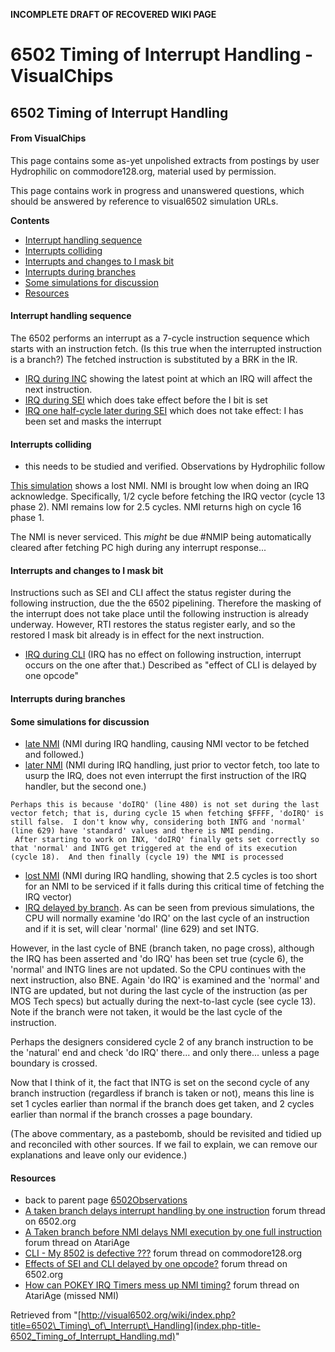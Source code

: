 **INCOMPLETE DRAFT OF RECOVERED WIKI PAGE**

# 6502 Timing of Interrupt Handling - VisualChips

## 6502 Timing of Interrupt Handling

#### From VisualChips

This page contains some as-yet unpolished extracts from postings by user Hydrophilic on commodore128.org, material used by permission.

This page contains work in progress and unanswered questions, which should be answered by reference to visual6502 simulation URLs.

**Contents**

- [Interrupt handling sequence](#interrupt-handling-sequence)
- [Interrupts colliding](#interrupts-colliding)
- [Interrupts and changes to I mask bit](#interrupts-and-changes-to-i-mask-bit)
- [Interrupts during branches](#interrupts-during-branches)
- [Some simulations for discussion](#some-simulations-for-discussion)
- [Resources](#resources)

#### Interrupt handling sequence

The 6502 performs an interrupt as a 7-cycle instruction sequence which starts with an instruction fetch. (Is this true when the interrupted instruction is a branch?)  The fetched instruction is substituted by a BRK in the IR.

- [IRQ during INC](http://visual6502.org/JSSim/expert.html?graphics=f&loglevel=2&steps=50&a=0011&d=58&a=fffe&d=2000&a=0020&d=e840&r=0010&irq0=15&irq1=30&logmore=irq&a=0014&d=78) showing the latest point at which an IRQ will affect the next instruction.
- [IRQ during SEI](http://visual6502.org/JSSim/expert.html?graphics=f&loglevel=2&steps=50&a=0011&d=58&a=fffe&d=2000&a=0020&d=e840&r=0010&irq0=19&irq1=100&logmore=irq&a=0014&d=78) which does take effect before the I bit is set
- [IRQ one half-cycle later during SEI](http://visual6502.org/JSSim/expert.html?graphics=f&loglevel=2&steps=50&a=0011&d=58&a=fffe&d=2000&a=0020&d=e840&r=0010&irq0=20&irq1=100&logmore=irq&a=0014&d=78) which does not take effect: I has been set and masks the interrupt

#### Interrupts colliding

- this needs to be studied and verified. Observations by Hydrophilic follow

[This simulation](http://visual6502.org/JSSim/expert.html?graphics=f&loglevel=1&logmore=Execute,nmi,~NMIP,irq,480,629,INTG&steps=88&a=0011&d=58&a=fffe&d=2000&a=0020&d=e840&r=0010&nmi0=26&nmi1=31&irq0=12&irq1=74&a=0014&d=78) shows a lost NMI. NMI is brought low when doing an IRQ acknowledge.  Specifically, 1/2 cycle before fetching the IRQ vector (cycle 13 phase 2).  NMI remains low for 2.5 cycles.  NMI returns high on cycle 16 phase 1.

The NMI is never serviced.  This *might* be due #NMIP being automatically cleared after fetching PC high during any interrupt response...

#### Interrupts and changes to I mask bit

Instructions such as SEI and CLI affect the status register during the following instruction, due the the 6502 pipelining. Therefore the masking of the interrupt does not take place until the following instruction is already underway.  However, RTI restores the status register early, and so the restored I mask bit already is in effect for the next instruction.

- [IRQ during CLI](http://visual6502.org/JSSim/expert.html?graphics=f&loglevel=2&steps=50&a=0011&d=58&a=fffe&d=2000&a=0020&d=e840&r=0010&irq0=3&irq1=20&logmore=irq) (IRQ has no effect on following instruction, interrupt occurs on the one after that.) Described as "effect of CLI is delayed by one opcode"

#### Interrupts during branches

#### Some simulations for discussion

- [late NMI](http://visual6502.org/JSSim/expert.html?graphics=f&loglevel=1&logmore=Execute,nmi,~NMIP,irq,480,629,INTG&steps=88&a=0011&d=58&a=fffe&d=2000&a=0020&d=e840&r=0010&nmi0=25&nmi1=27&irq0=12&irq1=64&a=0014&d=78) (NMI during IRQ handling, causing NMI vector to be fetched and followed.)
- [later NMI](http://visual6502.org/JSSim/expert.html?graphics=f&loglevel=1&logmore=Execute,nmi,~NMIP,irq,480,629,INTG&steps=88&a=0011&d=58&a=fffe&d=2000&a=0020&d=e840&r=0010&nmi0=26&irq0=12&irq1=74&a=0014&d=78) (NMI during IRQ handling, just prior to vector fetch, too late to usurp the IRQ, does not even interrupt the first instruction of the IRQ handler, but the second one.)

```
Perhaps this is because 'doIRQ' (line 480) is not set during the last vector fetch; that is, during cycle 15 when fetching $FFFF, 'doIRQ' is still false.  I don't know why, considering both INTG and 'normal' (line 629) have 'standard' values and there is NMI pending.
 After starting to work on INX, 'doIRQ' finally gets set correctly so that 'normal' and INTG get triggered at the end of its execution (cycle 18).  And then finally (cycle 19) the NMI is processed
```

- [lost NMI](http://visual6502.org/JSSim/expert.html?graphics=f&loglevel=1&logmore=Execute,nmi,~NMIP,irq,480,629,INTG&steps=88&a=0011&d=58&a=fffe&d=2000&a=0020&d=e840&r=0010&nmi0=26&nmi1=31&irq0=12&irq1=74&a=0014&d=78) (NMI during IRQ handling, showing that 2.5 cycles is too short for an NMI to be serviced if it falls during this critical time of fetching the IRQ vector)
- [IRQ delayed by branch](http://visual6502.org/JSSim/expert.html?graphics=f&loglevel=1&logmore=Execute,nmi,%23NMIP,irq,480,629,INTG&steps=88&a=0010&d=58e8&a=fffe&d=2000&a=0020&d=e840&r=0010&nmi0=26&nmi1=31&irq0=11&irq1=74&a=0012&d=d0fe&a=0014&d=78). As can be seen from previous simulations, the CPU will normally examine 'do IRQ' on the last cycle of an instruction and if it is set, will clear 'normal' (line 629) and set INTG.

However, in the last cycle of BNE (branch taken, no page cross), although the IRQ has been asserted and 'do IRQ' has been set true (cycle 6), the 'normal' and INTG lines are not updated.  So the CPU continues with the next instruction, also BNE. Again 'do IRQ' is examined and the 'normal' and INTG are updated, but not during the last cycle of the instruction (as per MOS Tech specs) but actually during the next-to-last cycle (see cycle 13).  Note if the branch were not taken, it would be the last cycle of the instruction.

Perhaps the designers considered cycle 2 of any branch instruction to be the 'natural' end and check 'do IRQ' there... and only there... unless a page boundary is crossed.

Now that I think of it, the fact that INTG is set on the second cycle of any branch instruction (regardless if branch is taken or not), means this line is set 1 cycles earlier than normal if the branch does get taken, and 2 cycles earlier than normal if the branch crosses a page boundary.

(The above commentary, as a pastebomb, should be revisited and tidied up and reconciled with other sources. If we fail to explain, we can remove our explanations and leave only our evidence.)

#### Resources

- back to parent page [6502Observations](index.php-title-6502Observations.md)
- [A taken branch delays interrupt handling by one instruction](http://forum.6502.org/viewtopic.php?t=1634) forum thread on 6502.org
- [A Taken branch before NMI delays NMI execution by one full instruction](http://www.atariage.com/forums/topic/168550-a-taken-branch-before-nmi-delays-nmi-execution-by-one-full-instruction/) forum thread on AtariAge
- [CLI - My 8502 is defective ???](http://www.commodore128.org/index.php?topic=3863) forum thread on commodore128.org
- [Effects of SEI and CLI delayed by one opcode?](http://forum.6502.org/viewtopic.php?t=1817) forum thread on 6502.org
- [How can POKEY IRQ Timers mess up NMI timing?](http://www.atariage.com/forums/topic/148595-how-can-pokey-irq-timers-mess-up-nmi-timing/page__st__100__p__1816157#entry1816157) forum thread on AtariAge (missed NMI)

Retrieved from "[http://visual6502.org/wiki/index.php?title=6502\_Timing\_of\_Interrupt\_Handling](index.php-title-6502_Timing_of_Interrupt_Handling.md)"

